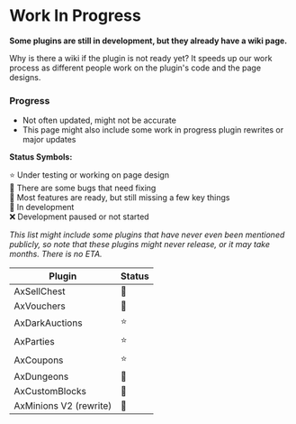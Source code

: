 # ️Work In Progress

**Some plugins are still in development, but they already have a wiki page.**

Why is there a wiki if the plugin is not ready yet? It speeds up our work process as different people work on the plugin's code and the page designs.

### Progress
* Not often updated, might not be accurate
* This page might also include some work in progress plugin rewrites or major updates

**Status Symbols:**

⭐ Under testing or working on page design\
🐛 There are some bugs that need fixing\
🔎 Most features are ready, but still missing a few key things\
🔨 In development\
❌ Development paused or not started

*This list might include some plugins that have never even been mentioned publicly, so note that these plugins might never release, or it may take months. There is no ETA.*

| Plugin                 | Status |
|------------------------|--------|
| AxSellChest            | 🔨     |
| AxVouchers             | 🔎      |
| AxDarkAuctions         | ⭐     |
| AxParties              | ⭐      |
| AxCoupons              | ⭐      |
| AxDungeons             | 🔎     |
| AxCustomBlocks         | 🔨     |
| AxMinions V2 (rewrite) | 🔨     |
